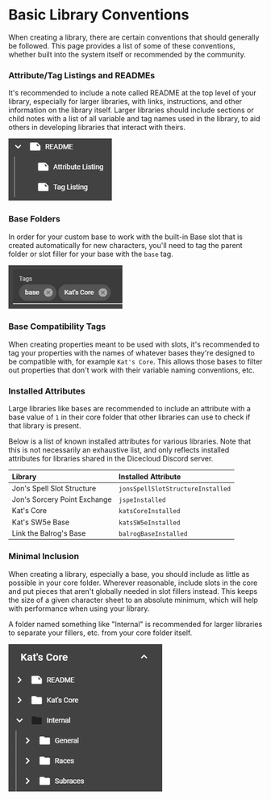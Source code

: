 # Basic Library Conventions

When creating a library, there are certain conventions that should generally be followed. This page provides a list of some of these conventions, whether built into the system itself or recommended by the community.

### Attribute/Tag Listings and READMEs

It's recommended to include a note called README at the top level of your library, especially for larger libraries, with links, instructions, and other information on the library itself. Larger libraries should include sections or child notes with a list of all variable and tag names used in the library, to aid others in developing libraries that interact with theirs.

![An example README with attached attribute and tag lists.](../.gitbook/assets/image%20%2820%29.png)

### Base Folders

In order for your custom base to work with the built-in Base slot that is created automatically for new characters, you'll need to tag the parent folder or slot filler for your base with the `base` tag. 

![The tags field for the Kat&apos;s Core parent folder.](../.gitbook/assets/image%20%2823%29.png)

### Base Compatibility Tags

When creating properties meant to be used with slots, it's recommended to tag your properties with the names of whatever bases they're designed to be compatible with, for example `Kat's Core`. This allows those bases to filter out properties that don't work with their variable naming conventions, etc.

### Installed Attributes

Large libraries like bases are recommended to include an attribute with a base value of `1` in their core folder that other libraries can use to check if that library is present. 

Below is a list of known installed attributes for various libraries. Note that this is not necessarily an exhaustive list, and only reflects installed attributes for libraries shared in the Dicecloud Discord server.

| Library | Installed Attribute |
| :--- | :--- |
| Jon's Spell Slot Structure | `jonsSpellSlotStructureInstalled` |
| Jon's Sorcery Point Exchange | `jspeInstalled` |
| Kat's Core | `katsCoreInstalled` |
| Kat's SW5e Base | `katsSW5eInstalled` |
| Link the Balrog's Base | `balrogBaseInstalled` |

### Minimal Inclusion

When creating a library, especially a base, you should include as little as possible in your core folder. Wherever reasonable, include slots in the core and put pieces that aren't globally needed in slot fillers instead. This keeps the size of a given character sheet to an absolute minimum, which will help with performance when using your library.

A folder named something like "Internal" is recommended for larger libraries to separate your fillers, etc. from your core folder itself.

![An example Internal folder from Kat&apos;s Core, with subfolders for different types of fillers.](../.gitbook/assets/image%20%2824%29.png)

